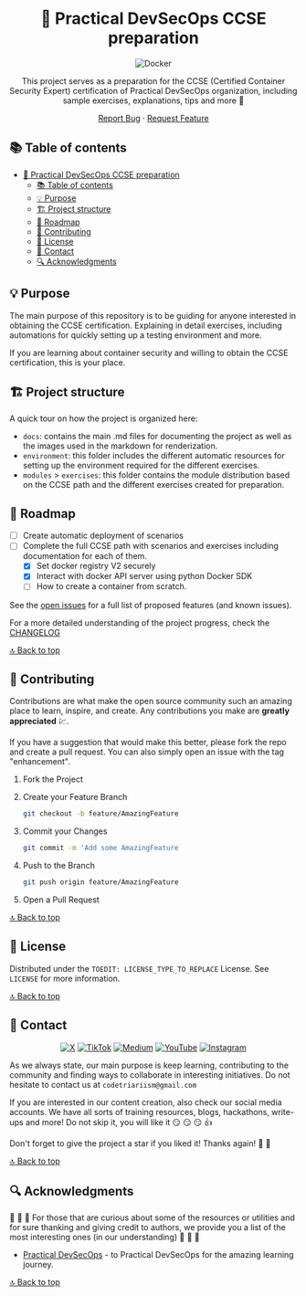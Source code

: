 <div align="center">
<!--
  REMEMBER THAT AT THE END OF THE MARKDOWN PAGES, THERE IS A SECTION WITH ALL THE LINKS TO BE MODIFIED OR ADDED NEW.
  This increases readability.
 -->

<!-- PROJECT LOGO -->

# 📝 Practical DevSecOps CCSE preparation

<!-- TECNOLOGIES -->

![Docker](https://img.shields.io/badge/Docker-2496ED?style=for-the-badge&logo=docker&logoColor=white)

This project serves as a preparation for the CCSE (Certified Container Security Expert) certification of Practical DevSecOps organization, including sample exercises, explanations, tips and more 💪

[Report Bug](https://github.com/Code-Triarii/practical-devsecops-ccse-prep/issues) · [Request Feature](https://github.com/Code-Triarii/practical-devsecops-ccse-prep/issues)

</div>

<!-- TABLE OF CONTENTS -->

## 📚 Table of contents

- [📝 Practical DevSecOps CCSE preparation](#-practical-devsecops-ccse-preparation)
  - [📚 Table of contents](#-table-of-contents)
  - [💡 Purpose](#-purpose)
  - [🏗️ Project structure](#️-project-structure)
  - [📍 Roadmap](#-roadmap)
  - [📎 Contributing](#-contributing)
  - [📃 License](#-license)
  - [👥 Contact](#-contact)
  - [🔍 Acknowledgments](#-acknowledgments)

<!-- PROJECT DETAILS -->

## 💡 Purpose

The main purpose of this repository is to be guiding for anyone interested in obtaining the CCSE certification. Explaining in detail exercises, including automations for quickly setting up a testing environment and more.

If you are learning about container security and willing to obtain the CCSE certification, this is your place.

## 🏗️ Project structure

A quick tour on how the project is organized here:

- `docs`: contains the main .md files for documenting the project as well as the images used in the markdown for renderization.
- `environment`: this folder includes the different automatic resources for setting up the environment required for the different exercises.
- `modules` > `exercises`: this folder contains the module distribution based on the CCSE path and the different exercises created for preparation.

## 📍 Roadmap

- [ ] Create automatic deployment of scenarios
- [ ] Complete the full CCSE path with scenarios and exercises including documentation for each of them.
  - [X] Set docker registry V2 securely
  - [X] Interact with docker API server using python Docker SDK
  - [ ] How to create a container from scratch. 

See the [open issues](https://github.com/Code-Triarii/practical-devsecops-ccse-prep/issues) for a full list of proposed features (and known issues).

For a more detailed understanding of the project progress, check the <a href="docs/CHANGELOG.md">CHANGELOG</a>

[🔝 Back to top](#-practical-devsecops-ccse-preparation)

<!-- CONTRIBUTING -->

## 📎 Contributing

Contributions are what make the open source community such an amazing place to learn, inspire, and create. Any contributions you make are **greatly appreciated** :chart:.

If you have a suggestion that would make this better, please fork the repo and create a pull request. You can also simply open an issue with the tag "enhancement".

1. Fork the Project

2. Create your Feature Branch

   ```sh
   git checkout -b feature/AmazingFeature
   ```

3. Commit your Changes

   ```sh
   git commit -m 'Add some AmazingFeature
   ```

4. Push to the Branch

   ```sh
   git push origin feature/AmazingFeature
   ```

5. Open a Pull Request

[🔝 Back to top](#-practical-devsecops-ccse-preparation)

<!-- LICENSE -->

## 📃 License

Distributed under the `TOEDIT: LICENSE_TYPE_TO_REPLACE` License. See `LICENSE` for more information.

[🔝 Back to top](#-practical-devsecops-ccse-preparation)

<!-- CONTACT -->

## 👥 Contact

<div align="center">

[![X](https://img.shields.io/badge/X-%23000000.svg?style=for-the-badge&logo=X&logoColor=white)](https://twitter.com/codetriariism)
[![TikTok](https://img.shields.io/badge/TikTok-%23000000.svg?style=for-the-badge&logo=TikTok&logoColor=white)](https://www.tiktok.com/@codetriariism)
[![Medium](https://img.shields.io/badge/Medium-12100E?style=for-the-badge&logo=medium&logoColor=white)](https://medium.com/@codetriariism)
[![YouTube](https://img.shields.io/badge/YouTube-%23FF0000.svg?style=for-the-badge&logo=YouTube&logoColor=white)](https://www.youtube.com/@CodeTriariiSM)
[![Instagram](https://img.shields.io/badge/Instagram-%23E4405F.svg?style=for-the-badge&logo=Instagram&logoColor=white)](https://www.instagram.com/codetriariismig/)

</div>

As we always state, our main purpose is keep learning, contributing to the community and finding ways to collaborate in interesting initiatives.
Do not hesitate to contact us at `codetriariism@gmail.com`

If you are interested in our content creation, also check our social media accounts. We have all sorts of training resources, blogs, hackathons, write-ups and more!
Do not skip it, you will like it :smirk: :smirk: :smirk: :+1:

Don't forget to give the project a star if you liked it! Thanks again! :star2: :yellow_heart:

[🔝 Back to top](#-practical-devsecops-ccse-preparation)

<!-- ACKNOWLEDGMENTS -->

## 🔍 Acknowledgments

:100: :100: :100: For those that are curious about some of the resources or utilities and for sure thanking and giving credit to authors, we provide you a list of the most interesting ones (in our understanding) :100: :100: :100:

- [Practical DevSecOps](https://www.practical-devsecops.com/) - to Practical DevSecOps for the amazing learning journey.

[🔝 Back to top](#-practical-devsecops-ccse-preparation)
